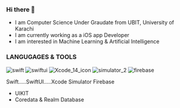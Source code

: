 ### Hi there 👋

- I am Computer Science Under Graudate from UBIT, University of Karachi
- I am currently working as a iOS app Developer
- I am interested in Machine Learning & Artificial Intelligence


### LANGUGAGES & TOOLS

![swift](https://github.com/hamzahashmi556/hamzahashmi556/assets/68464273/9ee6d55f-d05b-4198-8470-7c8861711561)
![swiftui](https://github.com/hamzahashmi556/hamzahashmi556/assets/68464273/8821bfa2-34d7-404a-b523-2198acd2cc55)
![Xcode_14_icon](https://github.com/hamzahashmi556/hamzahashmi556/assets/68464273/262c3bf1-f826-4675-a4b0-f01f86822d47)
![simulator_2](https://github.com/hamzahashmi556/hamzahashmi556/assets/68464273/2bf490a8-f1b1-4462-a492-0a787ae861d5)
![firebase](https://github.com/hamzahashmi556/hamzahashmi556/assets/68464273/7bed2d0b-abe2-45c3-8251-c1aa5b18cfe9)

Swift.....SwiftUI.....Xcode     Simulator     Firebase


- UIKIT
- Coredata & Realm Database



<!--
**hamzahashmi556/hamzahashmi556** is a ✨ _special_ ✨ repository because its `README.md` (this file) appears on your GitHub profile.

Here are some ideas to get you started:

- 🔭 I’m currently working on ...
- 🌱 I’m currently learning ...
- 👯 I’m looking to collaborate on ...
- 🤔 I’m looking for help with ...
- 💬 Ask me about ...
- 📫 How to reach me: ...
- 😄 Pronouns: ...
- ⚡ Fun fact: ...
-->
